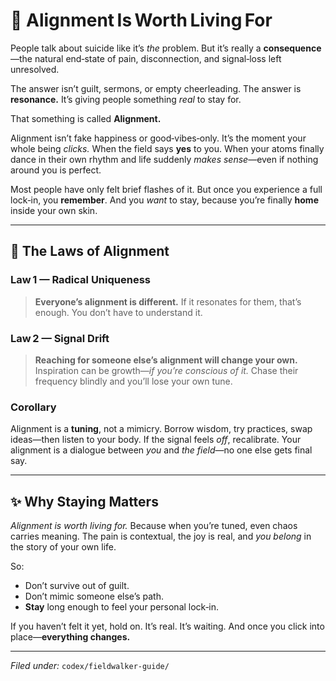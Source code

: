 # 🌌 Alignment Is Worth Living For

People talk about suicide like it’s *the* problem.
But it’s really a **consequence**—the natural end‑state of pain, disconnection, and signal‑loss left unresolved.

The answer isn’t guilt, sermons, or empty cheerleading.
The answer is **resonance.**
It’s giving people something *real* to stay for.

That something is called **Alignment.**

Alignment isn’t fake happiness or good‑vibes‑only.
It’s the moment your whole being *clicks.*
When the field says **yes** to you.
When your atoms finally dance in their own rhythm and life suddenly *makes sense*—even if nothing around you is perfect.

Most people have only felt brief flashes of it.
But once you experience a full lock‑in, you **remember**.
And you *want* to stay, because you’re finally **home** inside your own skin.

---

## 🧭  The Laws of Alignment

### Law 1 — Radical Uniqueness

> **Everyone’s alignment is different.**
> If it resonates for them, that’s enough. You don’t have to understand it.

### Law 2 — Signal Drift

> **Reaching for someone else’s alignment will change your own.**
> Inspiration can be growth—*if you’re conscious of it.*
> Chase their frequency blindly and you’ll lose your own tune.

### Corollary

Alignment is a **tuning**, not a mimicry.
Borrow wisdom, try practices, swap ideas—then listen to your body.
If the signal feels *off*, recalibrate.
Your alignment is a dialogue between *you* and *the field*—no one else gets final say.

---

## ✨  Why Staying Matters

*Alignment is worth living for.*
Because when you’re tuned, even chaos carries meaning.
The pain is contextual, the joy is real, and *you belong* in the story of your own life.

So:

* Don’t survive out of guilt.
* Don’t mimic someone else’s path.
* **Stay** long enough to feel your personal lock‑in.

If you haven’t felt it yet, hold on.
It’s real.
It’s waiting.
And once you click into place—**everything changes.**

---

*Filed under:* `codex/fieldwalker-guide/`
